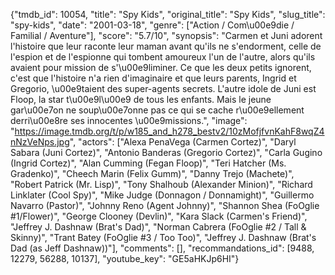 {"tmdb_id": 10054, "title": "Spy Kids", "original_title": "Spy Kids", "slug_title": "spy-kids", "date": "2001-03-18", "genre": ["Action / Com\u00e9die / Familial / Aventure"], "score": "5.7/10", "synopsis": "Carmen et Juni adorent l'histoire que leur raconte leur maman avant qu'ils ne s'endorment, celle de l'espion et de l'espionne qui tombent amoureux l'un de l'autre, alors qu'ils avaient pour mission de s'\u00e9liminer. Ce que les deux petits ignorent, c'est que l'histoire n'a rien d'imaginaire et que leurs parents, Ingrid et Gregorio, \u00e9taient des super-agents secrets. L'autre idole de Juni est Floop, la star t\u00e9l\u00e9 de tous les enfants. Mais le jeune gar\u00e7on ne soup\u00e7onne pas ce qui se cache r\u00e9ellement derri\u00e8re ses innocentes \u00e9missions.", "image": "https://image.tmdb.org/t/p/w185_and_h278_bestv2/10zMofjfvnKahF8wqZ4nNzVeNps.jpg", "actors": ["Alexa PenaVega (Carmen Cortez)", "Daryl Sabara (Juni Cortez)", "Antonio Banderas (Gregorio Cortez)", "Carla Gugino (Ingrid Cortez)", "Alan Cumming (Fegan Floop)", "Teri Hatcher (Ms. Gradenko)", "Cheech Marin (Felix Gumm)", "Danny Trejo (Machete)", "Robert Patrick (Mr. Lisp)", "Tony Shalhoub (Alexander Minion)", "Richard Linklater (Cool Spy)", "Mike Judge (Donnagon / Donnamight)", "Guillermo Navarro (Pastor)", "Johnny Reno (Agent Johnny)", "Shannon Shea (FoOglie #1/Flower)", "George Clooney (Devlin)", "Kara Slack (Carmen's Friend)", "Jeffrey J. Dashnaw (Brat's Dad)", "Norman Cabrera (FoOglie #2 / Tall & Skinny)", "Trant Batey (FoOglie #3 / Too Too)", "Jeffrey J. Dashnaw (Brat's Dad (as Jeff Dashnaw))"], "comments": [], "recommandations_id": [9488, 12279, 56288, 10137], "youtube_key": "GE5aHKJp6HI"}